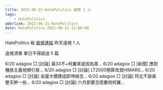 ```yaml
---
title: 2022-06-21-HatePolitics 違規 1 人
tags:
    - HatePolitics
abbrlink: 2022-06-21-HatePolitics
date: HatePolitics-2022-06-21 12:00:00
---
```

HatePolitics 板 [板規連結](https://www.ptt.cc/bbs/HatePolitics/M.1617115262.A.D60.html)
昨天違規 1 人
<!-- more -->

違規清單
單日不得超過 5 篇

6/20 adagiox □ [討論] 黃33不+柯糞黨是因為尊…
6/20 adagiox □ [新聞] 應對種族主義視頻引發…
6/20 adagiox □ [討論] LT2000預算改買HIMARS…
6/20 adagiox □ [討論] 金廈大橋建成即垮掉怎…
6/20 adagiox □ [討論] 阿北不舔美整天幹一些…
6/20 adagiox □ [討論] 六月節要怎麼慶祝柯糞…